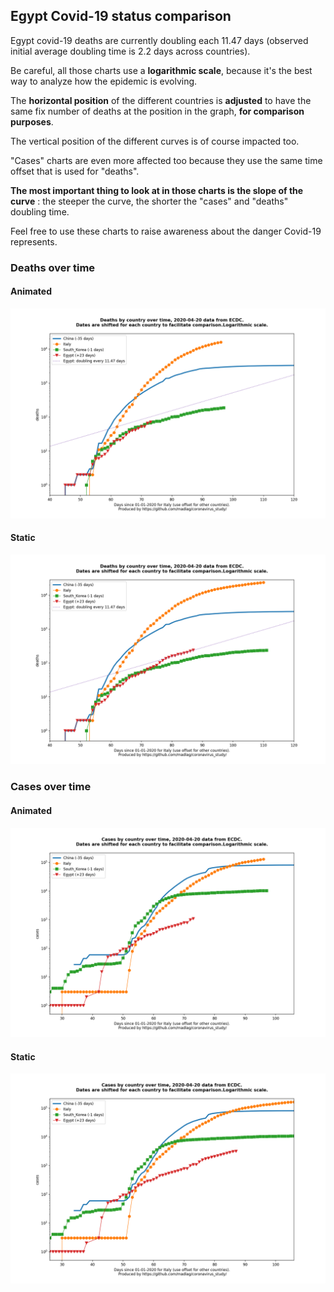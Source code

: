 ## Egypt Covid-19 status comparison 

Egypt covid-19 deaths are currently doubling each 11.47 days (observed initial average doubling time is 2.2 days across countries).



Be careful, all those charts use a **logarithmic scale**, because it's the best way to analyze how the epidemic is evolving.
 
The **horizontal position** of the different countries is **adjusted** to have the same fix number of deaths at the position in the graph, **for comparison purposes**.

The vertical position of the different curves is of course impacted too.

"Cases" charts are even more affected too because they use the same time offset that is used for "deaths".

**The most important thing to look at in those charts is the slope of the curve** : the steeper the curve, the shorter the "cases" and "deaths" doubling time.

Feel free to use these charts to raise awareness about the danger Covid-19 represents. 


 
### Deaths over time
 
#### Animated
![Egypt covid-19 deaths animated chart](https://raw.githubusercontent.com/madlag/coronavirus_study/master/notebooks/graphs/2020-04-20/countries/Egypt/2020-04-20_Egypt_deaths.gif "Egypt covid-19 deaths animated chart")   
 
#### Static
![Egypt covid-19 deaths static chart](https://raw.githubusercontent.com/madlag/coronavirus_study/master/notebooks/graphs/2020-04-20/countries/Egypt/2020-04-20_Egypt_deaths.png "Egypt covid-19 deaths static chart")   

 
### Cases over time
 
#### Animated
![Egypt covid-19 cases animated chart](https://raw.githubusercontent.com/madlag/coronavirus_study/master/notebooks/graphs/2020-04-20/countries/Egypt/2020-04-20_Egypt_cases.gif "Egypt covid-19 cases animated chart")   
 
#### Static
![Egypt covid-19 cases static chart](https://raw.githubusercontent.com/madlag/coronavirus_study/master/notebooks/graphs/2020-04-20/countries/Egypt/2020-04-20_Egypt_cases.png "Egypt covid-19 cases static chart")   


